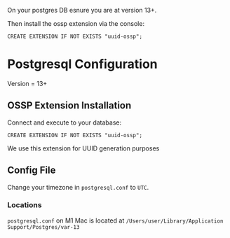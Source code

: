 On your postgres DB esnure you are at version 13+.

Then install the ossp extension via the console:
```
CREATE EXTENSION IF NOT EXISTS "uuid-ossp";
```

# Postgresql Configuration
Version = 13+

## OSSP Extension Installation
Connect and execute to your database:

```
CREATE EXTENSION IF NOT EXISTS "uuid-ossp";
```

We use this extension for UUID generation purposes

## Config File
Change your timezone in `postgresql.conf` to `UTC`.

### Locations
`postgresql.conf` on M1 Mac is located at `/Users/user/Library/Application Support/Postgres/var-13`